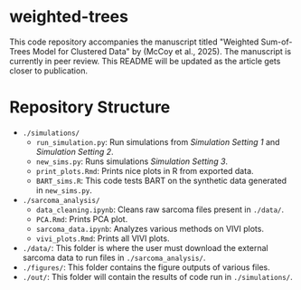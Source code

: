 # weighted-trees
This code repository accompanies the manuscript titled "Weighted Sum-of-Trees Model for Clustered Data" by  (McCoy et al., 2025). The manuscript is currently in peer review. This README will be updated as the article gets closer to publication.

# Repository Structure

- `./simulations/`
  - `run_simulation.py`: Run simulations from *Simulation Setting 1* and *Simulation Setting 2*.
  - `new_sims.py`: Runs simulations *Simulation Setting 3*.
  - `print_plots.Rmd`: Prints nice plots in R from exported data.
  - `BART_sims.R`: This code tests BART on the synthetic data generated in `new_sims.py`.
- `./sarcoma_analysis/`
  - `data_cleaning.ipynb`: Cleans raw sarcoma files present in `./data/`.
  - `PCA.Rmd`: Prints PCA plot.
  - `sarcoma_data.ipynb`: Analyzes various methods on VIVI plots.
  - `vivi_plots.Rmd`: Prints all VIVI plots.
- `./data/`: This folder is where the user must download the external sarcoma data to run files in `./sarcoma_analysis/`.
- `./figures/`: This folder contains the figure outputs of various files.
- `./out/`: This folder will contain the results of code run in `./simulations/`.